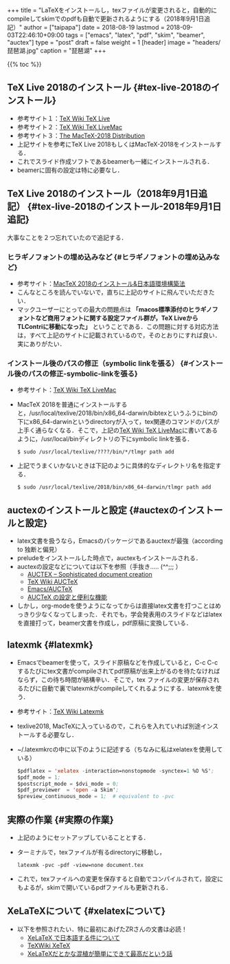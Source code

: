 +++
title = "LaTeXをインストールし，texファイルが変更されると，自動的にcompileしてskimでのpdfも自動で更新されるようにする（2018年9月1日追記）"
author = ["taipapa"]
date = 2018-08-19
lastmod = 2018-09-03T22:46:10+09:00
tags = ["emacs", "latex", "pdf", "skim", "beamer", "auctex"]
type = "post"
draft = false
weight = 1
[header]
  image = "headers/琵琶湖.jpg"
  caption = "琵琶湖"
+++

{{% toc %}}

## TeX Live 2018のインストール {#tex-live-2018のインストール}

-   参考サイト１：[TeX Wiki TeX Live](https://texwiki.texjp.org/?TeX%20Live)
-   参考サイト２：[TeX Wiki TeX LiveMac](https://texwiki.texjp.org/?TeX%20Live%2FMac)
-   参考サイト３：[The MacTeX-2018 Distribution](http://www.tug.org/mactex/)
-   上記サイトを参考にTeX Live 2018もしくはMacTeX-2018をインストールする．
-   これでスライド作成ソフトであるbeamerも一緒にインストールされる．
-   beamerに固有の設定は特に必要なし．


## TeX Live 2018のインストール（2018年9月1日追記） {#tex-live-2018のインストール-2018年9月1日追記}

大事なことを２つ忘れていたので追記する．


### ヒラギノフォントの埋め込みなど {#ヒラギノフォントの埋め込みなど}

-   参考サイト：[MacTeX 2018のインストール&日本語環境構築法](http://doratex.hatenablog.jp/entry/20180501/1525144736)
-   こんなところを読んでいないで，直ちに上記のサイトに飛んでいただきたい．
-   マックユーザーにとっての最大の問題点は **「macos標準添付のヒラギノフォントなど商用フォントに関する設定ファイル群が，TeX LiveからTLContriに移動になった」** ということである．この問題に対する対応方法は，すべて上記のサイトに記載されているので，そのとおりにすれば良い．実にありがたい．


### インストール後のパスの修正（symbolic linkを張る） {#インストール後のパスの修正-symbolic-linkを張る}

-   参考サイト：[TeX Wiki TeX LiveMac](https://texwiki.texjp.org/?TeX%20Live%2FMac)
-   MacTeX 2018を普通にインストールすると，/usr/local/texlive/2018/bin/x86\_64-darwin/bibtexというふうにbinの下にx86\_64-darwinというdirectoryが入って，tex関連のコマンドのパスが上手く通らなくなる．そこで，上記の[TeX Wiki TeX LiveMac](https://texwiki.texjp.org/?TeX%20Live%2FMac)に書いてあるように，/usr/local/binディレクトリの下にsymbolic linkを張る．

    ```shell
    $ sudo /usr/local/texlive/????/bin/*/tlmgr path add
    ```
-   上記でうまくいかないときは下記のように具体的なディレクトリ名を指定する．

    ```shell
    $ sudo /usr/local/texlive/2018/bin/x86_64-darwin/tlmgr path add
    ```


## auctexのインストールと設定 {#auctexのインストールと設定}

-   latex文書を扱うなら，Emacsのパッケージであるauctexが最強（according to 独断と偏見）
-   preludeをインストールした時点で，auctexもインストールされる．
-   auctexの設定などについては以下を参照（手抜き..... (^^;;; ）
    -   [AUCTEX – Sophisticated document creation](https://www.gnu.org/software/auctex/)
    -   [TeX Wiki AUCTeX](https://texwiki.texjp.org/?AUCTeX)
    -   [Emacs/AUCTeX](https://mytexpert.osdn.jp/index.php?Emacs/AUCTeX)
    -   [AUCTeX の設定と便利な機能](https://skalldan.wordpress.com/2011/07/20/auctex-の設定と便利な機能/)
-   しかし，org-modeを使うようになってからは直接latex文書を打つことはめっきり少なくなってしまった．それでも，学会発表用のスライドなどはlatexを直接打って，beamer文書を作成し，pdf原稿に変換している．


## latexmk {#latexmk}

-   Emacsでbeamerを使って，スライド原稿などを作成していると，C-c C-cするたびにtex文書がcompileされてpdf原稿が出来上がるのを待たなければならず，この待ち時間が結構辛い．そこで，tex ファイルの変更が保存されるたびに自動で裏でlatexmkがcompileしてくれるようにする．latexmkを使う．
-   参考サイト：[TeX Wiki Latexmk](https://texwiki.texjp.org/?Latexmk)
-   texlive2018, MacTeXに入っているので，これらを入れていれば別途インストールする必要なし．
-   ~/.latexmkrcの中に以下のように記述する（ちなみに私はxelatexを使用している）

    ```lisp
    $pdflatex = 'xelatex -interaction=nonstopmode -synctex=1 %O %S';
    $pdf_mode = 1;
    $postscript_mode = $dvi_mode = 0;
    $pdf_previewer  = 'open -a Skim';
    $preview_continuous_mode = 1;  # equivalent to -pvc
    ```


## 実際の作業 {#実際の作業}

-   上記のようにセットアップしていることとする．
-   ターミナルで，texファイルが有るdirectoryに移動し，

    ```shell
    latexmk -pvc -pdf -view=none document.tex
    ```
-   これで，texファイルへの変更を保存すると自動でコンパイルされて，設定にもよるが，skimで開いているpdfファイルも更新される．


## XeLaTeXについて {#xelatexについて}

-   以下を参照されたい．特に最初にあげたZRさんの文書は必読！
    -   [XeLaTeX で日本語する件について](http://zrbabbler.sp.land.to/xelatex.html)
    -   [TeXWiki XeTeX](https://texwiki.texjp.org/?XeTeX)
    -   [XeLaTeXだとかな混植が簡単にできて最高だという話](http://suzusime-log.hatenablog.jp/entry/2017/04/15/210327)
